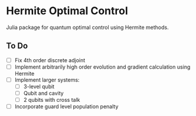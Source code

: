 # Hermite Optimal Control
Julia package for quantum optimal control using Hermite methods.

## To Do
- [ ] Fix 4th order discrete adjoint
- [ ] Implement arbitrarily high order evolution and gradient calculation using
      Hermite
- [ ] Implement larger systems:
    - [ ] 3-level qubit
    - [ ] Qubit and cavity
    - [ ] 2 qubits with cross talk
- [ ] Incorporate guard level population penalty
